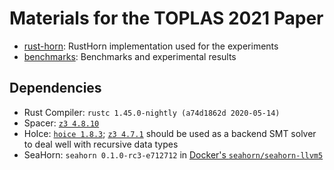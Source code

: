 # Materials for the TOPLAS 2021 Paper

- [rust-horn](./rust-horn): RustHorn implementation used for the experiments
- [benchmarks](./benchmarks): Benchmarks and experimental results

## Dependencies

- Rust Compiler: `rustc 1.45.0-nightly (a74d1862d 2020-05-14)`
- Spacer: [`z3 4.8.10`](https://github.com/Z3Prover/z3/releases/tag/z3-4.8.10)
- HoIce: [`hoice 1.8.3`](https://github.com/hopv/hoice); [`z3 4.7.1`](https://github.com/Z3Prover/z3/releases/tag/z3-4.7.1) should be used as a backend SMT solver to deal well with recursive data types
- SeaHorn: `seahorn 0.1.0-rc3-e712712` in [Docker's `seahorn/seahorn-llvm5`](https://hub.docker.com/r/seahorn/seahorn-llvm5)
